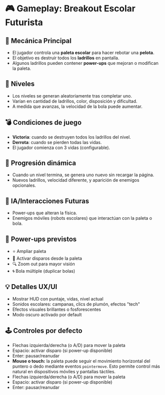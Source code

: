 # 🎮 Gameplay: Breakout Escolar Futurista

## 🎯 Mecánica Principal

* El jugador controla una **paleta escolar** para hacer rebotar una **pelota**.
* El objetivo es destruir todos los **ladrillos** en pantalla.
* Algunos ladrillos pueden contener **power-ups** que mejoran o modifican la paleta.

## 🧱 Niveles

* Los niveles se generan aleatoriamente tras completar uno.
* Varían en cantidad de ladrillos, color, disposición y dificultad.
* A medida que avanzas, la velocidad de la bola puede aumentar.

## 💣 Condiciones de juego

* **Victoria**: cuando se destruyen todos los ladrillos del nivel.
* **Derrota**: cuando se pierden todas las vidas.
* El jugador comienza con 3 vidas (configurable).

## 🔄 Progresión dinámica

* Cuando un nivel termina, se genera uno nuevo sin recargar la página.
* Nuevos ladrillos, velocidad diferente, y aparición de enemigos opcionales.

## 🧠 IA/Interacciones Futuras

* Power-ups que alteran la física.
* Enemigos móviles (robots escolares) que interactúan con la paleta o bola.

## 🧩 Power-ups previstos

* ⭐ Ampliar paleta
* 🔫 Activar disparos desde la paleta
* 🔍 Zoom out para mayor visión
* 🌀 Bola múltiple (duplicar bolas)

## 💡 Detalles UX/UI

* Mostrar HUD con puntaje, vidas, nivel actual
* Sonidos escolares: campanas, clics de plumón, efectos "tech"
* Efectos visuales brillantes o fosforescentes
* Modo oscuro activado por default

## 🕹 Controles por defecto

* Flechas izquierda/derecha (o A/D) para mover la paleta
* Espacio: activar disparo (si power-up disponible)
* Enter: pausar/reanudar
* **Mouse o touch:** la paleta puede seguir el movimiento horizontal del puntero o dedo mediante eventos `pointermove`. Esto permite control más natural en dispositivos móviles y pantallas táctiles.
* Flechas izquierda/derecha (o A/D) para mover la paleta
* Espacio: activar disparo (si power-up disponible)
* Enter: pausar/reanudar
